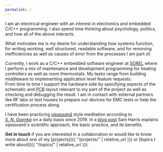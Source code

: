 ```yaml
---
permalink: /
---
```


I am an electrical engineer with an interest in electronics and embedded C/C++ programming. I also spend time thinking about psychology, politics, and how all of the above interacts.

What motivates me is my desire for understanding how systems function, for writing working, well structured, readable software, and for removing inefficiencies as well as causes of error from the processes I am part of.

Currently, I work as a C/C++ embedded software engineer at [SOREL](https://sorel.de/) where I perform a mix of maintenance and development programming for heating controllers as well as room thermostats.
My tasks range from building middleware to implementing application level feature requests.  
From time to time I support the hardware side by specifying aspects of the schematic and <abbr title="Printed Circuit Board">PCB</abbr> layout relevant to my part of the project as well as checking and debugging the result. I am in contact with external partners like RF labs or test houses to prepare our devices for EMC tests or help the certification process along.

I have been practicing [<abbr title="(Pāli) 'insight into the true nature of reality'">*vipassanā*</abbr>](https://en.wikipedia.org/wiki/Vipassan%C4%81) style meditation according to [*S.&nbsp;N.&nbsp;Goenka*](https://www.dhamma.org/en-US/about/goenka) on a daily basis since 2019. In a [blog post](https://samharris.org/how-to-meditate/) Sam&nbsp;Harris explains *vipassanā's* scientific approach, the basic practice, and its benefits.

**Get in touch** if you are interested in a collaboration or would like to know more about one of my [projects]({{ "/projects/" | relative_url }}) or [topics I write about]({{ "/topics/" | relative_url }}).
